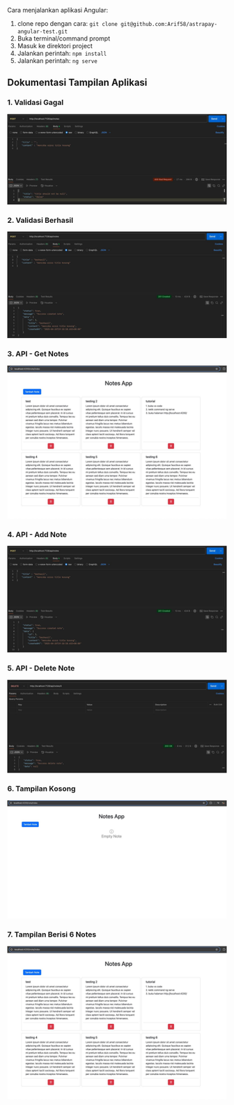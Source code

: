 Cara menjalankan aplikasi Angular:
1. clone repo dengan cara: `git clone git@github.com:Arif58/astrapay-angular-test.git`
2. Buka terminal/command prompt
3. Masuk ke direktori project
4. Jalankan perintah: `npm install`
5. Jalankan perintah: `ng serve`

## Dokumentasi Tampilan Aplikasi

### 1. Validasi Gagal
![Validasi gagal](ss-result/eksekusi-validasi.jpeg)

### 2. Validasi Berhasil
![Validasi berhasil](ss-result/eksekusi-success-validasi.jpeg)

### 3. API - Get Notes
![API Get Notes](ss-result/notes-list.jpeg)

### 4. API - Add Note
![API Add Note](ss-result/eksekusi-success-validasi.jpeg)

### 5. API - Delete Note
![API Delete Note](ss-result/request-delete-notes.jpeg)

### 6. Tampilan Kosong
![Tampilan kosong](ss-result/empty-notes-list.jpeg)

### 7. Tampilan Berisi 6 Notes
![Tampilan berisi 6 notes](ss-result/notes-list.jpeg)
